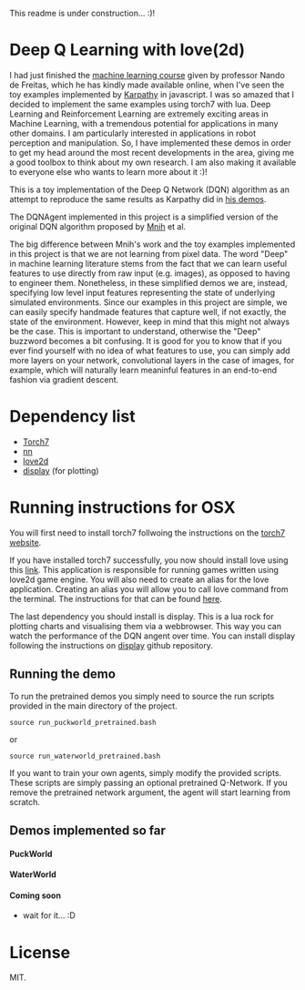 
This readme is under construction... :)!

# Deep Q Learning with love(2d)

I had just finished the [machine learning course][9] given by professor Nando de Freitas, which he has kindly made available online, when I've seen the toy examples implemented by [Karpathy][1] in javascript. I was so amazed that I decided to implement the same examples using torch7 with lua.
Deep Learning and Reinforcement Learning are extremely exciting areas in Machine Learning, with a tremendous potential for applications in many other domains. I am particularly interested in applications in robot perception and manipulation. So, I have implemented these demos in order to get my head around the most recent developments in the area, giving me a good toolbox to think about my own research. I am also making it available to everyone else who wants to learn more about it :)!

This is a toy implementation of the Deep Q Network (DQN) algorithm as an attempt to reproduce the same results as Karpathy did in [his demos][1]. 

The DQNAgent implemented in this project is a simplified version of the original DQN algorithm proposed by [Mnih][8] et al.

The big difference between Mnih's work and the toy examples implemented in this project is that we are not learning from pixel data. The word "Deep" in machine learning literature stems from the fact that we can learn useful features to use directly from raw input (e.g. images), as opposed to having to engineer them. Nonetheless, in these simplified demos we are, instead, specifying low level input features representing the state of underlying simulated environments. Since our examples in this project are simple, we can easily specify handmade features that capture well, if not exactly, the state of the environment. However, keep in mind that this might not always be the case. This is important to understand, otherwise the "Deep" buzzword becomes a bit confusing. It is good for you to know that if you ever find yourself with no idea of what features to use, you can simply add more layers on your network, convolutional layers in the case of images, for example, which will naturally learn meaninful features in an end-to-end fashion via gradient descent.

# Dependency list

* [Torch7][2]
* [nn][3]
* [love2d][4]
* [display][5] (for plotting)

[1]: http://cs.stanford.edu/people/karpathy/reinforcejs/puckworld.html
[2]: http://torch.ch
[3]: https://github.com/torch/nn
[4]: https://love2d.org/wiki/Main_Page
[5]: https://github.com/szym/display
[6]: https://love2d.org/wiki/Game_Distribution#Creating_a_MacOS_X_App
[7]: https://love2d.org/wiki/Getting_Started
[8]: https://www.cs.toronto.edu/%7Evmnih/docs/dqn.pdf
[9]: https://www.cs.ox.ac.uk/people/nando.defreitas/machinelearning/

# Running instructions for OSX

You will first need to install torch7 follwoing the instructions on the [torch7 website][2].

If you have installed torch7 successfully, you now should install love using this [link][6]. This application is responsible for running games written using love2d game engine. You will also need to create an alias for the love application. Creating an alias you will allow you to call love command from the terminal. The instructions for that can be found [here][7].

The last dependency you should install is display. This is a lua rock for plotting charts and visualising them via a webbrowser. This way you can watch the performance of the DQN angent over time. You can install display following the instructions on [display][5] github repository.


## Running the demo

To run the pretrained demos you simply need to source the run scripts provided in the main directory of the project. 

```
source run_puckworld_pretrained.bash
```

or

```
source run_waterworld_pretrained.bash
```

If you want to train your own agents, simply modify the provided scripts. These scripts are simply passing an optional pretrained Q-Network. If you remove the pretrained network argument, the agent will start learning from scratch.


## Demos implemented so far

#### PuckWorld

#### WaterWorld

#### Coming soon

* wait for it... :D

# License

MIT.

